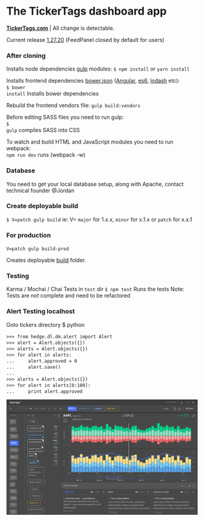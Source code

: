 The TickerTags dashboard app
================

<strong><a href="https://tickertags.com">TickerTags.com</a></strong> | All change is detectable.

Current release [1.27.20](https://github.com/TickertTags/dashboard/releases/tag/1.27.20) (FeedPanel closed by default for users)

### After cloning
Installs node dependencies <a href="https://github.com/gulpjs/gulp/blob/master/docs/getting-started.md">gulp</a> modules:
`$ npm install` or `yarn install`

Installs frontend dependencies <a href="https://github.com/TickertTags/dashboard/blob/master/bower.json">bower.json</a> (<a href="https://angularjs.org/">Angular</a>, <a href="https://github.com/paulmillr/es6-shim/">es6</a>, <a href="https://lodash.com/">lodash</a> etc):<br/>
<code>$ bower install</code> Installs bower dependencies<br/>

Rebuild the frontend vendors file:
`gulp build:vendors`

Before editing SASS files you need to run gulp:<br/>
<code>$ gulp</code> compiles SASS into CSS

To watch and build HTML and JavaScript modules you need to run webpack:<br/>
<code>npm run dev</code> runs (webpack -w)

### Database
You need to get your local database setup, along with Apache, contact technical founder @Jordan

### Create deployable build
<code>$ V=patch gulp build</code> ie: V= `major` for 1.x.x, `minor` for x.1.x or `patch` for x.x.1

### For production
<code>V=patch gulp build-prod</code>

Creates deployable <a href="https://github.com/TickertTags/dashboard/tree/master/build">build</a> folder.

### Testing
Karma / Mochai / Chai Tests in `test` dir
`$ npm test` Runs the tests
Note: Tests are not complete and need to be refactored

### Alert Testing localhost
Goto tickers directory
$ python
```
>>> from hedge.dl.dm.alert import Alert
>>> alert = Alert.objects({})
>>> alerts = Alert.objects({})
>>> for alert in alerts:
...     alert.approved = 0
...     alert.save()
...
>>> alerts = Alert.objects({})
>>> for alert in alerts[0:100]:
...     print alert.approved
```

![Dashboard](https://raw.githubusercontent.com/leongaban/github_images/e771e512b43b4141c96cea602f9c3c3e0c9c80ac/dark-theme.png)
